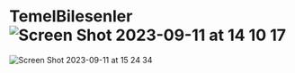 # TemelBilesenler![Screen Shot 2023-09-11 at 14 10 17](https://github.com/sirineksi/TemelBilesenler/assets/97099040/cf247f95-b9e9-4afd-9c69-d9df3f1ec478)
![Screen Shot 2023-09-11 at 15 24 34](https://github.com/sirineksi/TemelBilesenler/assets/97099040/c800a0bc-136e-4f1f-bd29-176e9bc5be47)
